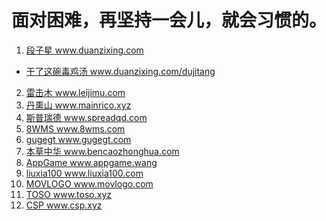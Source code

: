 # 面对困难，再坚持一会儿，就会习惯的。

1. <a href="https://www.duanzixing.com/" title="段子星" target="_blank">段子星 www.duanzixing.com</a>

  - <a href="https://www.duanzixing.com/dujitang" title="干了这碗毒鸡汤" target="_blank">干了这碗毒鸡汤 www.duanzixing.com/dujitang</a>

2. <a href="https://www.leijimu.com/" title="雷击木" target="_blank">雷击木 www.leijimu.com</a>
3. <a href="https://www.mainrico.xyz/" title="丹熏山" target="_blank">丹熏山 www.mainrico.xyz</a>
4.  <a href="https://www.spreadqd.com/" title="斯普瑞德" target="_blank">斯普瑞德 www.spreadqd.com</a>
5.  <a href="https://www.8wms.com/" title="8WMS" target="_blank">8WMS www.8wms.com</a>
6. <a href="https://www.gugegt.com/" title="gugegt" target="_blank">gugegt www.gugegt.com</a>
7. <a href="https://www.bencaozhonghua.com/" title="本草中华" target="_blank">本草中华 www.bencaozhonghua.com</a>
8. <a href="https://appgame.wang/" title="AppGame" target="_blank">AppGame www.appgame.wang</a>
9. <a href="https://www.liuxia100.com/" title="liuxia100" target="_blank">liuxia100 www.liuxia100.com</a>
10. <a href="https://www.movlogo.com/" title="电影公司标志" target="_blank">MOVLOGO www.movlogo.com</a>
11. <a href="https://www.toso.xyz/" title="toso" target="_blank">TOSO www.toso.xyz</a>
12. <a href="https://www.csp.xyz/" title="CSP" target="_blank">CSP www.csp.xyz</a>

